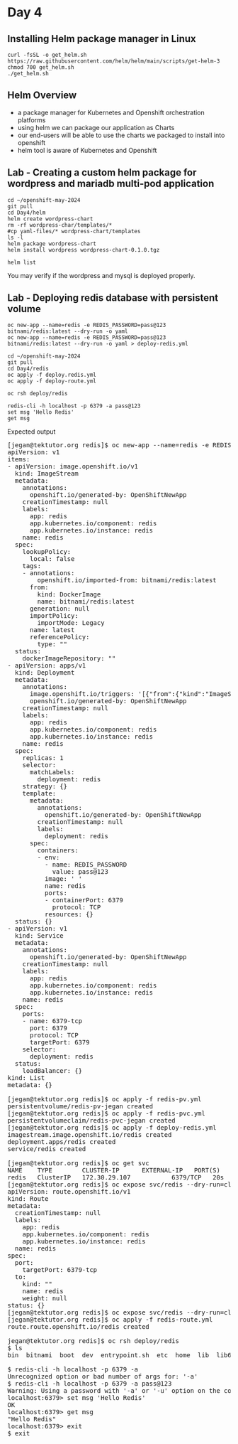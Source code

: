 # Day 4

## Installing Helm package manager in Linux
```
curl -fsSL -o get_helm.sh https://raw.githubusercontent.com/helm/helm/main/scripts/get-helm-3
chmod 700 get_helm.sh
./get_helm.sh
```

## Helm Overview
- a package manager for Kubernetes and Openshift orchestration platforms
- using helm we can package our application as Charts
- our end-users will be able to use the charts we packaged to install into openshift
- helm tool is aware of Kubernetes and Openshift

## Lab - Creating a custom helm package for wordpress and mariadb multi-pod application
```
cd ~/openshift-may-2024
git pull
cd Day4/helm
helm create wordpress-chart
rm -rf wordpress-char/templates/*
#cp yaml-files/* wordpress-chart/templates
ls -l
helm package wordpress-chart
helm install wordpress wordpress-chart-0.1.0.tgz

helm list
```

You may verify if the wordpress and mysql is deployed properly.

## Lab - Deploying redis database with persistent volume
```
oc new-app --name=redis -e REDIS_PASSWORD=pass@123 bitnami/redis:latest --dry-run -o yaml
oc new-app --name=redis -e REDIS_PASSWORD=pass@123 bitnami/redis:latest --dry-run -o yaml > deploy-redis.yml

cd ~/openshift-may-2024
git pull
cd Day4/redis
oc apply -f deploy.redis.yml
oc apply -f deploy-route.yml

oc rsh deploy/redis

redis-cli -h localhost -p 6379 -a pass@123
set msg 'Hello Redis'
get msg
```

Expected output
<pre>
[jegan@tektutor.org redis]$ oc new-app --name=redis -e REDIS_PASSWORD=pass@123 bitnami/redis:latest --dry-run -o yaml
apiVersion: v1
items:
- apiVersion: image.openshift.io/v1
  kind: ImageStream
  metadata:
    annotations:
      openshift.io/generated-by: OpenShiftNewApp
    creationTimestamp: null
    labels:
      app: redis
      app.kubernetes.io/component: redis
      app.kubernetes.io/instance: redis
    name: redis
  spec:
    lookupPolicy:
      local: false
    tags:
    - annotations:
        openshift.io/imported-from: bitnami/redis:latest
      from:
        kind: DockerImage
        name: bitnami/redis:latest
      generation: null
      importPolicy:
        importMode: Legacy
      name: latest
      referencePolicy:
        type: ""
  status:
    dockerImageRepository: ""
- apiVersion: apps/v1
  kind: Deployment
  metadata:
    annotations:
      image.openshift.io/triggers: '[{"from":{"kind":"ImageStreamTag","name":"redis:latest"},"fieldPath":"spec.template.spec.containers[?(@.name==\"redis\")].image"}]'
      openshift.io/generated-by: OpenShiftNewApp
    creationTimestamp: null
    labels:
      app: redis
      app.kubernetes.io/component: redis
      app.kubernetes.io/instance: redis
    name: redis
  spec:
    replicas: 1
    selector:
      matchLabels:
        deployment: redis
    strategy: {}
    template:
      metadata:
        annotations:
          openshift.io/generated-by: OpenShiftNewApp
        creationTimestamp: null
        labels:
          deployment: redis
      spec:
        containers:
        - env:
          - name: REDIS_PASSWORD
            value: pass@123
          image: ' '
          name: redis
          ports:
          - containerPort: 6379
            protocol: TCP
          resources: {}
  status: {}
- apiVersion: v1
  kind: Service
  metadata:
    annotations:
      openshift.io/generated-by: OpenShiftNewApp
    creationTimestamp: null
    labels:
      app: redis
      app.kubernetes.io/component: redis
      app.kubernetes.io/instance: redis
    name: redis
  spec:
    ports:
    - name: 6379-tcp
      port: 6379
      protocol: TCP
      targetPort: 6379
    selector:
      deployment: redis
  status:
    loadBalancer: {}
kind: List
metadata: {}  

[jegan@tektutor.org redis]$ oc apply -f redis-pv.yml 
persistentvolume/redis-pv-jegan created
[jegan@tektutor.org redis]$ oc apply -f redis-pvc.yml 
persistentvolumeclaim/redis-pvc-jegan created
[jegan@tektutor.org redis]$ oc apply -f deploy-redis.yml 
imagestream.image.openshift.io/redis created
deployment.apps/redis created
service/redis created

[jegan@tektutor.org redis]$ oc get svc
NAME    TYPE        CLUSTER-IP      EXTERNAL-IP   PORT(S)    AGE
redis   ClusterIP   172.30.29.107   <none>        6379/TCP   20s
[jegan@tektutor.org redis]$ oc expose svc/redis --dry-run=client -o yaml 
apiVersion: route.openshift.io/v1
kind: Route
metadata:
  creationTimestamp: null
  labels:
    app: redis
    app.kubernetes.io/component: redis
    app.kubernetes.io/instance: redis
  name: redis
spec:
  port:
    targetPort: 6379-tcp
  to:
    kind: ""
    name: redis
    weight: null
status: {}
[jegan@tektutor.org redis]$ oc expose svc/redis --dry-run=client -o yaml > redis-route.yml
[jegan@tektutor.org redis]$ oc apply -f redis-route.yml 
route.route.openshift.io/redis created

jegan@tektutor.org redis]$ oc rsh deploy/redis
$ ls
bin  bitnami  boot  dev  entrypoint.sh	etc  home  lib	lib64  media  mnt  opt	proc  root  run  run.sh  sbin  srv  sys  tmp  usr  var

$ redis-cli -h localhost -p 6379 -a
Unrecognized option or bad number of args for: '-a'
$ redis-cli -h localhost -p 6379 -a pass@123
Warning: Using a password with '-a' or '-u' option on the command line interface may not be safe.
localhost:6379> set msg 'Hello Redis'
OK
localhost:6379> get msg
"Hello Redis"
localhost:6379> exit
$ exit
</pre>
